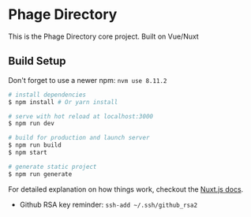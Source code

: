 # Phage Directory

This is the Phage Directory core project. Built on Vue/Nuxt





## Build Setup

Don't forget to use a newer npm: `nvm use 8.11.2`

``` bash
# install dependencies
$ npm install # Or yarn install

# serve with hot reload at localhost:3000
$ npm run dev

# build for production and launch server
$ npm run build
$ npm start

# generate static project
$ npm run generate
```

For detailed explanation on how things work, checkout the [Nuxt.js docs](https://github.com/nuxt/nuxt.js).



- Github RSA key reminder: `ssh-add ~/.ssh/github_rsa2`